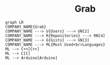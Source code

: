 <h1 align="center">Grab</h1>

```mermaid
graph LR
COMPANY_NAME{Grab}
COMPANY_NAME ---> U{Users} ---> UN[2]
COMPANY_NAME ---> R{Repositories} ---> RN[4]
COMPANY_NAME ---> G{Gists} ---> GN[3]
COMPANY_NAME ---> ML{Most Used<br>Languages}
ML --> C++[C++]
ML --> C[C]
ML --> Arduino[Arduino]
```
